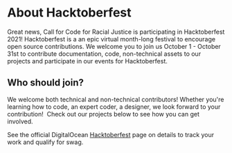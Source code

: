 # About Hacktoberfest

Great news, Call for Code for Racial Justice is participating in Hacktoberfest 2021! Hacktoberfest is a an epic virtual month-long festival to encourage open source contributions. We welcome you to join us October 1 - October 31st to contribute documentation, code, non-technical assets to our projects and participate in our events for Hacktoberfest.

## Who should join? 

We welcome both technical and non-technical contributors! Whether you're learning how to code, an expert coder, a designer, we look forward to your contribution!  Check out our projects below to see how you can get involved.

See the official DigitalOcean [Hacktoberfest](https://hacktoberfest.digitalocean.com/resources/participation) page on details to track your work and qualify for swag.
